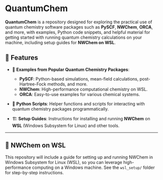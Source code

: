 # QuantumChem

**QuantumChem** is a repository designed for exploring the practical use of quantum chemistry software packages such as **PySCF**, **NWChem**, **ORCA**, and more, with examples, Python code snippets, and helpful material for getting started with running quantum chemistry calculations on your machine, including setup guides for **NWChem on WSL**.

## 🚀 Features

- 🌟 **Examples from Popular Quantum Chemistry Packages**:

  - **PySCF**: Python-based simulations, mean-field calculations, post-Hartree-Fock methods, and more.
  - **NWChem**: High-performance computational chemistry on WSL.
  - **ORCA**: Easy-to-use examples for various chemical systems.

- 🧪 **Python Scripts**: Helper functions and scripts for interacting with quantum chemistry packages programmatically.

- 🏗️ **Setup Guides**: Instructions for installing and running **NWChem** on **WSL** (Windows Subsystem for Linux) and other tools.

  

------

## 🐧 NWChem on WSL

This repository will include a guide for setting up and running NWChem in Windows Subsystem for Linux (WSL), so you can leverage high-performance computing on a Windows machine. See the `wsl_setup/` folder for step-by-step instructions.

